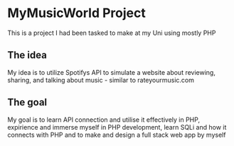 # MyMusicWorld Project

This is a project I had been tasked to make at my Uni using mostly PHP

## The idea

My idea is to utilize Spotifys API to simulate a website about reviewing, sharing, and talking about music - similar to rateyourmusic.com

## The goal

My goal is to learn API connection and utilise it effectively in PHP, expirience and immerse myself in PHP development, learn SQLi and how it connects with PHP and to make and design a full stack web app by myself